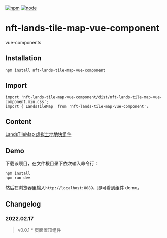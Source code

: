 [![npm][npm]][npm-url]
[![node][node]][node-url]

# nft-lands-tile-map-vue-component

vue-components

## Installation

```
npm install nft-lands-tile-map-vue-component
```

## Import

```
import 'nft-lands-tile-map-vue-component/dist/nft-lands-tile-map-vue-component.min.css';
import { LandsTileMap  from 'nft-lands-tile-map-vue-component';
```

## Content

[LandsTileMap 虚拟土地地块组件](./src/components/LandsTileMap)


## Demo

下载该项目，在文件根目录下依次输入命令行：

```
npm install
npm run dev
```

然后在浏览器里输入`http://localhost:8089`，即可看到组件 demo。

## Changelog

### 2022.02.17

> v0.0.1 \* 页面置顶组件

[npm]: https://img.shields.io/npm/v/postcss-load-config.svg
[npm-url]: https://npmjs.com/package/postcss-load-config
[node]: https://img.shields.io/node/v/postcss-load-plugins.svg
[node-url]: https://nodejs.org/
